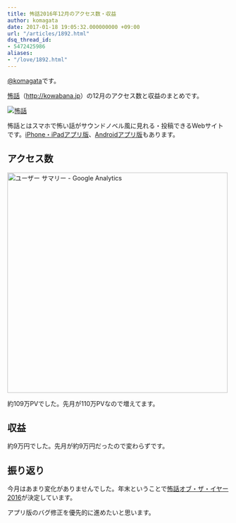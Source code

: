 ```yaml
---
title: 怖話2016年12月のアクセス数・収益
author: komagata
date: 2017-01-18 19:05:32.000000000 +09:00
url: "/articles/1892.html"
dsq_thread_id:
- 5472425986
aliases:
- "/love/1892.html"
---
```

[@komagata][1]です。

<a title="怖話" href="http://kowabana.jp" target="_blank">怖話</a>（<a title="怖話" href="http://kowabana.jp" target="_blank">http://kowabana.jp</a>）の12月のアクセス数と収益のまとめです。


  <a href="http://kowabana.jp"><img src="https://i.gyazo.com/7ac945b83db4936a1cd4947a6ea0c60b.png" alt="怖話" /></a>


怖話とはスマホで怖い話がサウンドノベル風に見れる・投稿できるWebサイトです。<a title="怖話iPhone・iPadアプリ版" href="https://itunes.apple.com/jp/app/bu-hua-zui-buno1wan5000huano/id564486792?l=ja&mt=8" target="_blank">iPhone・iPadアプリ版</a>、<a title="怖話Androidアプリ版" href="https://play.google.com/store/apps/details?id=jp.fjord.kowabana" target="_blank">Androidアプリ版</a>もあります。

## アクセス数


  <img src="https://gyazo.com/838953f8c2fa6ffb19c17cdbc9a9ab49.png" alt="ユーザー サマリー - Google Analytics" width="500px" />


約109万PVでした。先月が110万PVなので増えてます。

## 収益

約9万円でした。先月が約9万円だったので変わらずです。

## 振り返り

今月はあまり変化がありませんでした。年末ということで[怖話オブ・ザ・イヤー2016][2]が決定しています。

アプリ版のバグ修正を優先的に進めたいと思います。

 [1]: http://twitter.com/komagata
 [2]: http://kowabana.jp/koty

